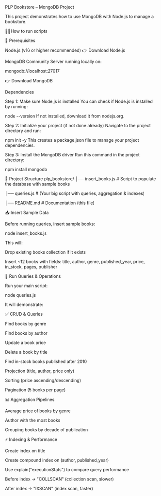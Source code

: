 PLP Bookstore – MongoDB Project

This project demonstrates how to use MongoDB with Node.js to manage a bookstore.

👨‍💻How to run scripts

🚀 Prerequisites

Node.js (v16 or higher recommended)
👉 Download Node.js

MongoDB Community Server running locally on:

mongodb://localhost:27017


👉 Download MongoDB

Dependencies

Step 1: Make sure Node.js is installed
You can check if Node.js is installed by running:

node --version
If not installed, download it from nodejs.org.

Step 2: Initialize your project (if not done already)
Navigate to the project directory and run:

npm init -y
This creates a package.json file to manage your project dependencies.

Step 3: Install the MongoDB driver
Run this command in the project directory:

npm install mongodb

📂 Project Structure
plp_bookstore/
│── insert_books.js   # Script to populate the database with sample books

│── queries.js           # (Your big script with queries, aggregation & indexes)

│── README.md         # Documentation (this file)


📥 Insert Sample Data

Before running queries, insert sample books:

node insert_books.js


This will:

Drop existing books collection if it exists

Insert ~12 books with fields:
title, author, genre, published_year, price, in_stock, pages, publisher

🔎 Run Queries & Operations

Run your main script:

node queries.js


It will demonstrate:

✅ CRUD & Queries

Find books by genre

Find books by author

Update a book price

Delete a book by title

Find in-stock books published after 2010

Projection (title, author, price only)

Sorting (price ascending/descending)

Pagination (5 books per page)

📊 Aggregation Pipelines

Average price of books by genre

Author with the most books

Grouping books by decade of publication

⚡ Indexing & Performance

Create index on title

Create compound index on (author, published_year)

Use explain("executionStats") to compare query performance

Before index → "COLLSCAN" (collection scan, slower)

After index → "IXSCAN" (index scan, faster)
